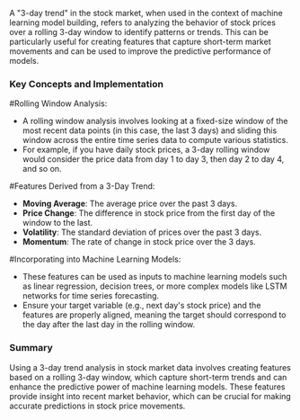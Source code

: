 A "3-day trend" in the stock market, when used in the context of machine learning model building, refers to analyzing the behavior of stock prices over a rolling 3-day window to identify patterns or trends. This can be particularly useful for creating features that capture short-term market movements and can be used to improve the predictive performance of models.

### Key Concepts and Implementation

#Rolling Window Analysis:
   - A rolling window analysis involves looking at a fixed-size window of the most recent data points (in this case, the last 3 days) and sliding this window across the entire time series data to compute various statistics.
   - For example, if you have daily stock prices, a 3-day rolling window would consider the price data from day 1 to day 3, then day 2 to day 4, and so on.

#Features Derived from a 3-Day Trend:
   - **Moving Average**: The average price over the past 3 days.
   - **Price Change**: The difference in stock price from the first day of the window to the last.
   - **Volatility**: The standard deviation of prices over the past 3 days.
   - **Momentum**: The rate of change in stock price over the 3 days.

 #Incorporating into Machine Learning Models:
   - These features can be used as inputs to machine learning models such as linear regression, decision trees, or more complex models like LSTM networks for time series forecasting.
   - Ensure your target variable (e.g., next day's stock price) and the features are properly aligned, meaning the target should correspond to the day after the last day in the rolling window.


### Summary
Using a 3-day trend analysis in stock market data involves creating features based on a rolling 3-day window, which capture short-term trends and can enhance the predictive power of machine learning models. These features provide insight into recent market behavior, which can be crucial for making accurate predictions in stock price movements.
